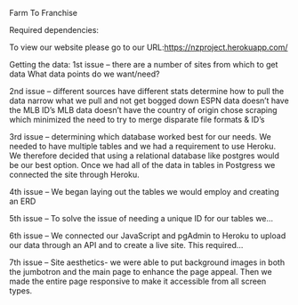 Farm To Franchise 

Required dependencies:

To view our website please go to our URL:https://nzproject.herokuapp.com/

Getting the data:
1st issue – there are a number of sites from which to get data
What data points do we want/need?

2nd issue – different sources have different stats
determine how to pull the data
narrow what we pull and not get bogged down
ESPN data doesn’t have the MLB ID’s
MLB data doesn’t have the country of origin
chose scraping which minimized the need to try to merge disparate file formats & ID’s

3rd issue – determining which database worked best for our needs. We needed to have multiple tables and we had a requirement to use Heroku. We therefore decided that using a relational database like postgres would be our best option. Once we had all of the data in tables in Postgress we connected the site through Heroku. 

4th issue – We began laying out the tables we would employ and creating an ERD 

5th issue – To solve the issue of needing a unique ID for our tables we…

6th issue – We connected our JavaScript and pgAdmin to Heroku to upload our data through an API and to create a live site. This required…

7th issue – Site aesthetics- we were able to put background images in both the jumbotron and the main page to enhance the page appeal. Then we made the entire page responsive to make it accessible from all screen types.
